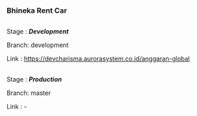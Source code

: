 ### Bhineka Rent Car

##

Stage : ___Development___

Branch: development

Link  : https://devcharisma.aurorasystem.co.id/anggaran-global

##

Stage : ___Production___

Branch: master

Link  : -


